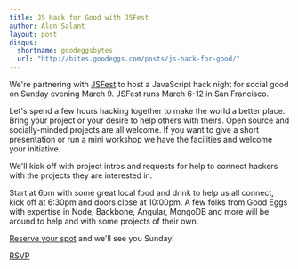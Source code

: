 ```yaml
---
title: JS Hack for Good with JSFest
author: Alon Salant
layout: post
disqus:
  shortname: goodeggsbytes
  url: "http://bites.goodeggs.com/posts/js-hack-for-good/"
---
```



We're partnering with [JSFest](http://jsfest.com) to host a JavaScript hack night for social good on Sunday evening March 9. JSFest runs March 6-12 in San Francisco.

Let's spend a few hours hacking together to make the world a better place. Bring your project or your desire to help others with theirs. Open source and socially-minded projects are all welcome. If you want to give a short presentation or run a mini workshop we have the facilities and welcome your initiative.

We'll kick off with project intros and requests for help to connect hackers with the projects they are interested in.

Start at 6pm with some great local food and drink to help us all connect, kick off at 6:30pm and doors close at 10:00pm.
A few folks from Good Eggs with expertise in Node, Backbone, Angular, MongoDB and more will be around to help and with some projects of their own.

[Reserve your spot](http://www.meetup.com/cultivate/events/167399892/) and we'll see you Sunday!

<a href="http://www.meetup.com/cultivate/events/167399892/" data-event="167399892" class="mu-rsvp-btn">RSVP</a>

<script>!function(d,s,id){var js,fjs=d.getElementsByTagName(s)[0];if(!d.getElementById(id)){js=d.createElement(s); js.id=id;js.async=true;js.src="https://secure.meetup.com/script/217965377037627760507776/api/mu.btns.js?id=79aeiktbm5kpas6441vh2ji1fm";fjs.parentNode.insertBefore(js,fjs);}}(document,"script","mu-bootjs");</script>